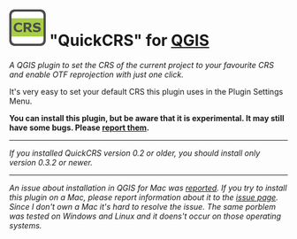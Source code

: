 # ![icon](https://github.com/mstuyts/QuickCRS/blob/master/QuickCRS/icon.png?raw=true) "QuickCRS" for [QGIS](http://qgis.org)
*A QGIS plugin to set the CRS of the current project to your favourite CRS and enable OTF reprojection with just one click.*

It's very easy to set your default CRS this plugin uses in the Plugin Settings Menu.

**You can install this plugin, but be aware that it is experimental. It may still have some bugs.  Please [report them](https://github.com/mstuyts/QuickCRS/issues).**

_____

*If you installed QuickCRS version 0.2 or older, you should install only version 0.3.2 or newer.*

_____

*An issue about installation in QGIS for Mac was [reported](https://github.com/mstuyts/QuickCRS/issues/1). If you try to install this plugin on a Mac, please report information about it to the [issue page](https://github.com/mstuyts/QuickCRS/issues/1). Since I don't own a Mac it's hard to resolve the issue. The same porblem was tested on Windows and Linux and it doens't occur on those operating systems.*
